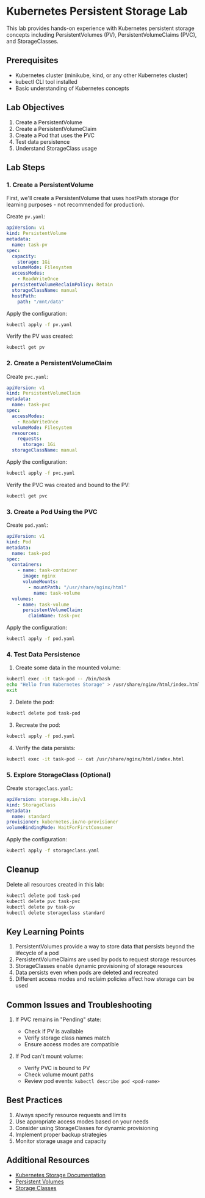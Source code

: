 # Kubernetes Persistent Storage Lab

This lab provides hands-on experience with Kubernetes persistent storage concepts including PersistentVolumes (PV), PersistentVolumeClaims (PVC), and StorageClasses.

## Prerequisites

- Kubernetes cluster (minikube, kind, or any other Kubernetes cluster)
- kubectl CLI tool installed
- Basic understanding of Kubernetes concepts

## Lab Objectives

1. Create a PersistentVolume
2. Create a PersistentVolumeClaim
3. Create a Pod that uses the PVC
4. Test data persistence
5. Understand StorageClass usage

## Lab Steps

### 1. Create a PersistentVolume

First, we'll create a PersistentVolume that uses hostPath storage (for learning purposes - not recommended for production).

Create `pv.yaml`:

```yaml
apiVersion: v1
kind: PersistentVolume
metadata:
  name: task-pv
spec:
  capacity:
    storage: 1Gi
  volumeMode: Filesystem
  accessModes:
    - ReadWriteOnce
  persistentVolumeReclaimPolicy: Retain
  storageClassName: manual
  hostPath:
    path: "/mnt/data"
```

Apply the configuration:
```bash
kubectl apply -f pv.yaml
```

Verify the PV was created:
```bash
kubectl get pv
```

### 2. Create a PersistentVolumeClaim

Create `pvc.yaml`:

```yaml
apiVersion: v1
kind: PersistentVolumeClaim
metadata:
  name: task-pvc
spec:
  accessModes:
    - ReadWriteOnce
  volumeMode: Filesystem
  resources:
    requests:
      storage: 1Gi
  storageClassName: manual
```

Apply the configuration:
```bash
kubectl apply -f pvc.yaml
```

Verify the PVC was created and bound to the PV:
```bash
kubectl get pvc
```

### 3. Create a Pod Using the PVC

Create `pod.yaml`:

```yaml
apiVersion: v1
kind: Pod
metadata:
  name: task-pod
spec:
  containers:
    - name: task-container
      image: nginx
      volumeMounts:
        - mountPath: "/usr/share/nginx/html"
          name: task-volume
  volumes:
    - name: task-volume
      persistentVolumeClaim:
        claimName: task-pvc
```

Apply the configuration:
```bash
kubectl apply -f pod.yaml
```

### 4. Test Data Persistence

1. Create some data in the mounted volume:
```bash
kubectl exec -it task-pod -- /bin/bash
echo "Hello from Kubernetes Storage" > /usr/share/nginx/html/index.html
exit
```

2. Delete the pod:
```bash
kubectl delete pod task-pod
```

3. Recreate the pod:
```bash
kubectl apply -f pod.yaml
```

4. Verify the data persists:
```bash
kubectl exec -it task-pod -- cat /usr/share/nginx/html/index.html
```

### 5. Explore StorageClass (Optional)

Create `storageclass.yaml`:

```yaml
apiVersion: storage.k8s.io/v1
kind: StorageClass
metadata:
  name: standard
provisioner: kubernetes.io/no-provisioner
volumeBindingMode: WaitForFirstConsumer
```

Apply the configuration:
```bash
kubectl apply -f storageclass.yaml
```

## Cleanup

Delete all resources created in this lab:

```bash
kubectl delete pod task-pod
kubectl delete pvc task-pvc
kubectl delete pv task-pv
kubectl delete storageclass standard
```

## Key Learning Points

1. PersistentVolumes provide a way to store data that persists beyond the lifecycle of a pod
2. PersistentVolumeClaims are used by pods to request storage resources
3. StorageClasses enable dynamic provisioning of storage resources
4. Data persists even when pods are deleted and recreated
5. Different access modes and reclaim policies affect how storage can be used

## Common Issues and Troubleshooting

1. If PVC remains in "Pending" state:
   - Check if PV is available
   - Verify storage class names match
   - Ensure access modes are compatible
   
2. If Pod can't mount volume:
   - Verify PVC is bound to PV
   - Check volume mount paths
   - Review pod events: `kubectl describe pod <pod-name>`

## Best Practices

1. Always specify resource requests and limits
2. Use appropriate access modes based on your needs
3. Consider using StorageClasses for dynamic provisioning
4. Implement proper backup strategies
5. Monitor storage usage and capacity

## Additional Resources

- [Kubernetes Storage Documentation](https://kubernetes.io/docs/concepts/storage/)
- [Persistent Volumes](https://kubernetes.io/docs/concepts/storage/persistent-volumes/)
- [Storage Classes](https://kubernetes.io/docs/concepts/storage/storage-classes/)
